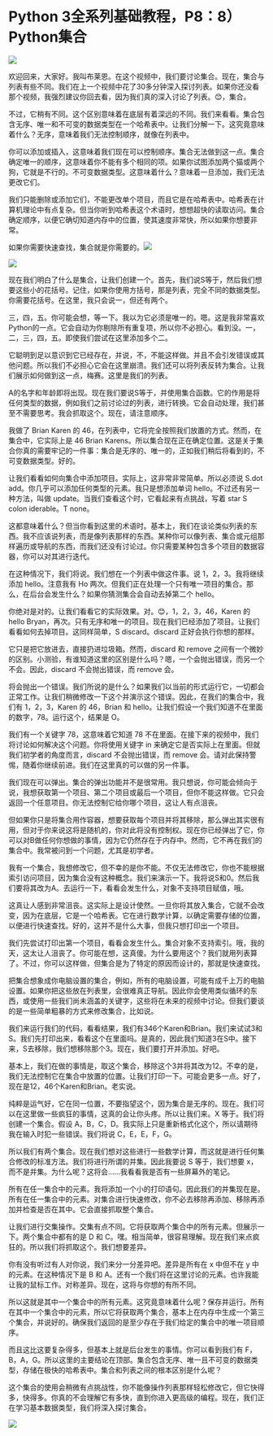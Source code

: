 # Python 3全系列基础教程，P8：8）Python集合 

![](img/17b31360c3cfc805f2289862eab3ce95_0.png)

欢迎回来，大家好。我叫布莱恩。在这个视频中，我们要讨论集合。现在，集合与列表有些不同。我们在上一个视频中花了30多分钟深入探讨列表。如果你还没看那个视频，我强烈建议你回去看，因为我们真的深入讨论了列表。😊，集合。

不过，它稍有不同。这个区别意味着在底层有着深远的不同。我们来看看。集合包含无序、唯一和不可变的数据类型在一个哈希表中。让我们分解一下。这究竟意味着什么？无序，意味着我们无法控制顺序，就像在列表中。

你可以添加或插入，这意味着我们现在可以控制顺序。集合无法做到这一点。集合确定唯一的顺序，这意味着你不能有多个相同的项。如果你试图添加两个猫或两个狗，它就是不行的。不可变数据类型。这意味着什么？意味着一旦添加，我们无法更改它们。

我们只能删除或添加它们，不能更改单个项目，而且它是在哈希表中。哈希表在计算机理论中有点复杂。但当你听到哈希表这个术语时，想想超快的读取访问。集合确定顺序，以便它确切知道内存中的位置，使其速度非常快，所以如果你想要非常。

如果你需要快速查找，集合就是你需要的。![](img/17b31360c3cfc805f2289862eab3ce95_2.png)

![](img/17b31360c3cfc805f2289862eab3ce95_3.png)

现在我们明白了什么是集合，让我们创建一个。首先，我们说S等于，然后我们想要这些小的花括号。记住，如果你使用方括号，那是列表，完全不同的数据类型。你需要花括号。在这里，我只会说一，但还有两个。

三，四，五。你可能会想，等一下。我以为它必须是唯一的。嗯。这是我非常喜欢Python的一点。它会自动为你剔除所有重复项，所以你不必担心。看到没。一，二，三，四，五。即使我们尝试在这里添加多个二。

它聪明到足以意识到它已经存在，并说，不，不能这样做。并且不会引发错误或其他问题。所以我们不必担心它会在这里崩溃。我们还可以将列表反转为集合。让我们展示如何做到这一点，梅赛。这里是我们的列表。

A的名字和年龄即将出现。现在我们要说S等于，并使用集合函数。它的作用是将任何类型的数据，例如我们之前讨论过的列表，进行转换。它会自动处理，我们甚至不需要思考。我会抓取这个。现在，请注意顺序。

我做了 Brian Karen 的 46，在列表中，它将完全按照我们放置的方式。然而，在集合中，它实际上是 46 Brian Karens。所以集合现在正在确定位置。这是关于集合你真的需要牢记的一件事：集合是无序的、唯一的，正如我们稍后将看到的，不可变数据类型。好的。

让我们看看如何向集合中添加项目。实际上，这非常非常简单。所以必须说 S.dot add。你几乎可以添加任何类型的元素。我只是想添加单词 hello。不过还有另一种方法，叫做 update。当我们查看这个时，它看起来有点挑战，写着 star S colon iderable。T none。

这都意味着什么？但当你看到这里的术语时。基本上，我们在谈论类似列表的东西。我不应该说列表，而是像列表那样的东西。某种你可以像列表、集合或元组那样遍历或导航的东西，而我们还没有讨论过。你只需要某种包含多个项目的数据容器，你可以对其进行迭代。

在这种情况下，我们将说。我们想在一个列表中做这件事。说 1，2，3。我将继续添加 hello。注意我有 Ho 两次。但我们正在处理一个只有唯一项目的集合。那么，在后台会发生什么？如果你猜测集合会自动去掉第二个 hello。

你绝对是对的。让我们看看它的实际效果。对。😊，1，2，3，46，Karen 的 hello Bryan，再次。只有无序和唯一的项目。现在我们已经添加了项目。让我们看看如何去掉项目。这同样简单，S discard。discard 正好会执行你想的那样。

它只是把它放进去，直接扔进垃圾箱。然而，discard 和 remove 之间有一个微妙的区别。小测验，有谁知道这里的区别是什么吗？嗯，一个会抛出错误，而另一个不会。因此，discard 不会抛出错误，而 remove 会。

将会抛出一个错误。我们所说的是什么？如果我们以当前的形式运行它，一切都会正常工作。让我们稍微修改一下这个并演示这个错误。因此，在我们的集合中，我们有 1，2，3，Karen 的 46，Brian 和 hello。让我们假设一个我们知道不在里面的数字，78。运行这个，结果是 O。

我们有一个关键字 78，这意味着它知道 78 不在里面。在接下来的视频中，我们将讨论如何解决这个问题。你将使用关键字 in 来确定它是否实际上在里面。但就我们初学者的角度而言，discard 不会抛出错误，而 remove 会。请对此保持警惕，随着你继续前进。我们在这里真的可以做的另一件事。

我们现在可以弹出。集合的弹出功能并不是很常用。我只想说，你可能会倾向于说，我想获取第一个项目、第二个项目或最后一个项目，但你不能这样做。它只会返回一个任意项目。你无法控制它给你哪个项目，这让人有点沮丧。

但如果你只是将集合用作容器，想要获取每个项目并将其移除，那么弹出其实很有用，但对于你来说这将是随机的，你对此将没有控制权。现在你已经弹出了它，你可以对B做任何你想做的事情，因为它仍然存在于内存中。然而，它不再在我们的集合中。我常被问到一个问题，尤其是初学者。

我有一个集合，我想修改它，但不幸的是你不能。不仅无法修改它，你也不能根据索引访问项目，因为集合没有这种概念。我们来演示一下。我将说S和0。然后我们要将其改为A。去运行一下，看看会发生什么，对象不支持项目赋值，哦。

这真让人感到非常沮丧。这实际上是设计使然。一旦你将其放入集合，它就不会改变，因为在底层，它是一个哈希表。它在进行数学计算，以确定需要存储的位置，以便进行快速查找。好的，这并不是什么大事，但我只想打印出一个项目。

我们先尝试打印出第一个项目，看看会发生什么。集合对象不支持索引。哦，我的天，这太让人沮丧了。你可能在想，这真傻。为什么要用这个？我们就用列表算了。不过，你可以这样做，但集合是为了特定的原因而设计的，那就是快速查找。

把集合想象成你电脑设置的集合，例如，所有的电脑设置，可能有成千上万的电脑设置。如果你把这些放在列表里，会很难真正导航。因此你会使用类似循环的东西，或使用一些我们尚未涵盖的关键字，这些将在未来的视频中讨论。但我们要谈的是一些简单粗暴的方式来修改集合，比如说。

我们来运行我们的代码，看看结果，我们有346个Karen和Brian。我们来试试3和S。我们先打印出来，看看这个在里面吗。是真的，因此我们知道3在S中。接下来，S去移除，我们想移除那个3。现在，我们要打开并添加。好吧。

基本上，我们在做的事情是，取这个集合，移除这个3并将其改为12。不幸的是，我们无法控制它在集合中放置的位置。让我们打印一下。可能会更多一点。好了，现在是12，46个Karen和Brian。老实说。

纯粹是运气好，它在同一位置，不要指望这个，因为集合是无序的。现在。我们可以在这里做一些疯狂的事情，这真的会让你头疼。所以让我们来。X 等于。我们将创建一个集合。假设 A，B，C，D。我实际上只是重新格式化这个，所以请期待我在输入时犯一些错误。我们将说 C，E，E，F，G。

所以我们有两个集合。现在我们想对这些进行一些数学计算，而这就是进行任何集合修改的标准方法。我们将进行所谓的并集。因此我要说 S 等于，我们想要 x，而不是并集。为什么呢？这将会……我看看我是否有一些屏幕外的笔记。

所有在任一集合中的元素。我将添加一个小的打印语句。因此我们的并集现在是。所有在任一集合中的元素。对集合进行快速修改，你不必去移除再添加、移除再添加并检查是否在其中。它会直接抓取整个集合。

让我们进行交集操作。交集有点不同。它将获取两个集合中的所有元素。但展示一下。两个集合中都有的是 D 和 C。嘿。相当简单，很容易理解。现在我们来点疯狂的。所以我们将抓取这个。我们想要差异。

你有没有听过有人对你说，我们来分一分差异吧。差异是所有在 x 中但不在 y 中的元素。在这种情况下是 B 和 A。还有一个我们将在这里讨论的元素。也许我能让我的鼠标工作。对称差异。现在，这将与你想的有所不同。

所以这就是其中一个集合中的所有元素。这究竟意味着什么呢？保存并运行。所有在其中一个集合中的元素，所以它将获取两个集合，基本上在内存中生成一个第三个集合，并说好的。确保我们返回的是至少存在于我们给定的集合中的唯一项目顺序。

而且这比这要复杂得多，但基本上就是后台发生的事情。你可以看到我们有 F，B，A，G。所以这里的主要结论在顶部。集合包含无序、唯一且不可变的数据类型，存储在极快的哈希表中。集合和列表之间的根本区别是什么呢？

这个集合的使用会稍微有点挑战性，你不能像操作列表那样轻松修改它，但它快得多，快得多。你真的不会理解它有多快，直到你进入更高级的编程。现在，我们正在学习基本数据类型，我们将深入探讨集合。

![](img/17b31360c3cfc805f2289862eab3ce95_5.png)
